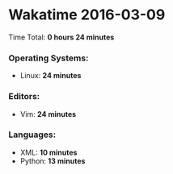 # Wakatime 2016-03-09

Time Total: **0 hours 24 minutes**

### Operating Systems:
- Linux: **24 minutes** 

### Editors:
- Vim: **24 minutes** 

### Languages:
- XML: **10 minutes** 
- Python: **13 minutes** 

